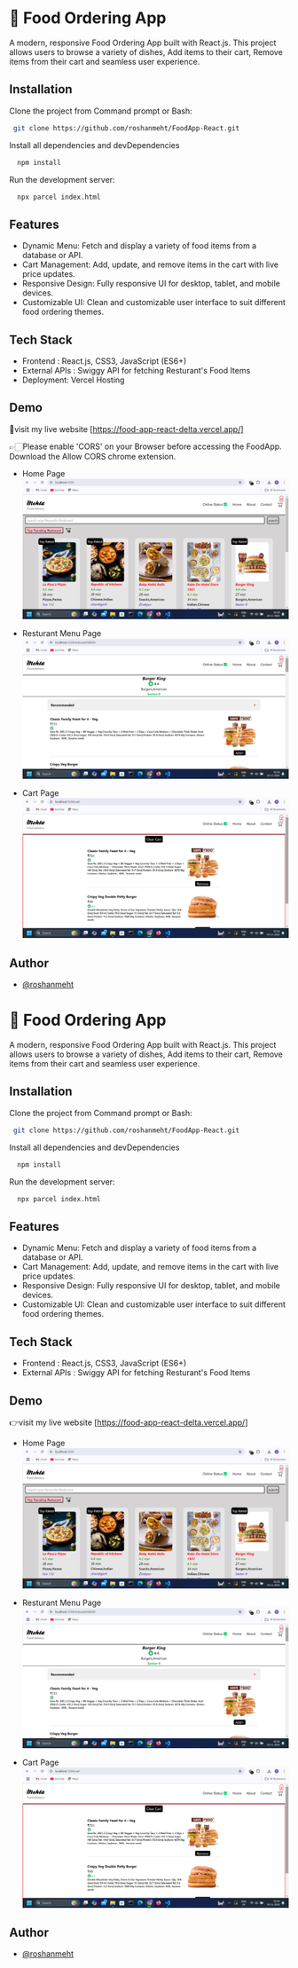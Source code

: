 #  🍔 Food Ordering App
A modern, responsive Food Ordering App built with React.js. This project allows users to browse a variety of dishes, Add  items to their cart, Remove items from their cart and seamless user experience.


## Installation

Clone the project from Command prompt or Bash:

```bash
 git clone https://github.com/roshanmeht/FoodApp-React.git
```
Install all dependencies and devDependencies
```bash
  npm install
```
Run the development server:
```bash
  npx parcel index.html
```
    
## Features

- Dynamic Menu: Fetch and display a variety of food items from a database or API.
- Cart Management: Add, update, and remove items in the cart with live price updates.
- Responsive Design: Fully responsive UI for desktop, tablet, and mobile devices.
- Customizable UI: Clean and customizable user interface to suit different food ordering themes.
## Tech Stack

- Frontend : React.js, CSS3, JavaScript (ES6+)
- External APIs : Swiggy API for fetching Resturant's Food Items
- Deployment: Vercel Hosting

## Demo
 
 👋visit my live website
[https://food-app-react-delta.vercel.app/]

👉🏻Please enable 'CORS' on your Browser before accessing the FoodApp. Download the Allow CORS chrome extension.

- Home Page
![Home Page](https://github.com/roshanmeht/FoodApp-React/blob/main/Screenshot%20(1).png?raw=true)

- Resturant Menu Page
![Resturant Menu Page](https://github.com/roshanmeht/FoodApp-React/blob/main/Screenshot%20(2).png?raw=true)

- Cart Page
![Cart Page](https://github.com/roshanmeht/FoodApp-React/blob/main/Screenshot%20(3).png?raw=true)



## Author

- [@roshanmeht](https://github.com/roshanmeht)


#  🍔 Food Ordering App
A modern, responsive Food Ordering App built with React.js. This project allows users to browse a variety of dishes, Add  items to their cart, Remove items from their cart and seamless user experience.


## Installation

Clone the project from Command prompt or Bash:

```bash
 git clone https://github.com/roshanmeht/FoodApp-React.git
```
Install all dependencies and devDependencies
```bash
  npm install
```
Run the development server:
```bash
  npx parcel index.html
```
    
## Features

- Dynamic Menu: Fetch and display a variety of food items from a database or API.
- Cart Management: Add, update, and remove items in the cart with live price updates.
- Responsive Design: Fully responsive UI for desktop, tablet, and mobile devices.
- Customizable UI: Clean and customizable user interface to suit different food ordering themes.
## Tech Stack

- Frontend : React.js, CSS3, JavaScript (ES6+)
- External APIs : Swiggy API for fetching Resturant's Food Items

## Demo
 
 👉visit my live website
[https://food-app-react-delta.vercel.app/]

- Home Page
![Home Page](https://github.com/roshanmeht/FoodApp-React/blob/main/Screenshot%20(1).png?raw=true)

- Resturant Menu Page
![Resturant Menu Page](https://github.com/roshanmeht/FoodApp-React/blob/main/Screenshot%20(2).png?raw=true)

- Cart Page
![Cart Page](https://github.com/roshanmeht/FoodApp-React/blob/main/Screenshot%20(3).png?raw=true)



## Author

- [@roshanmeht](https://github.com/roshanmeht)

